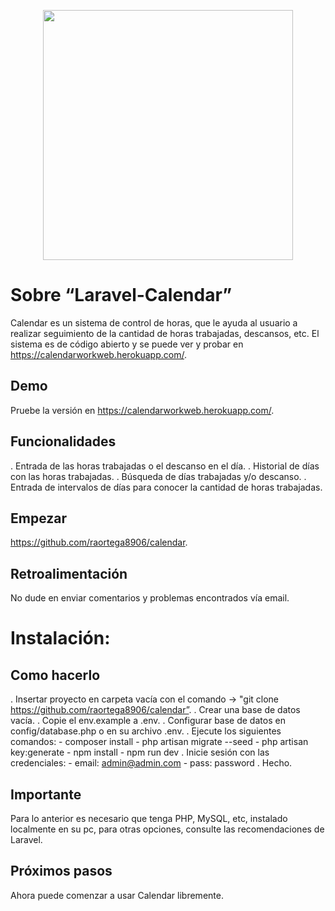 <p align="center"><a href="https://laravel.com" target="_blank"><img src="https://raw.githubusercontent.com/laravel/art/master/logo-lockup/5%20SVG/2%20CMYK/1%20Full%20Color/laravel-logolockup-cmyk-red.svg" width="400"></a></p>

# Sobre “Laravel-Calendar”

   Calendar es un sistema de control de horas, que le ayuda al usuario a realizar seguimiento de la cantidad de horas trabajadas, descansos, etc. El sistema es de código abierto y se puede ver y probar en https://calendarworkweb.herokuapp.com/.

## Demo

   Pruebe la versión en https://calendarworkweb.herokuapp.com/.

## Funcionalidades

   . Entrada de las horas trabajadas o el descanso en el día.
   . Historial de días con las horas trabajadas.
   . Búsqueda de días trabajadas y/o descanso.
   . Entrada de intervalos de días para conocer la cantidad de horas trabajadas.

## Empezar

   https://github.com/raortega8906/calendar.

## Retroalimentación

   No dude en enviar comentarios y problemas encontrados vía email.

# Instalación:

## Como hacerlo

   . Insertar proyecto en carpeta vacía con el comando -> "git clone https://github.com/raortega8906/calendar”.
   . Crear una base de datos vacía.
   . Copie el env.example a .env.
   . Configurar base de datos en config/database.php o en su archivo .env.
   . Ejecute los siguientes comandos:
        - composer install
        - php artisan migrate --seed
        - php artisan key:generate
        - npm install
        - npm run dev
   . Inicie sesión con las credenciales:
        - email: admin@admin.com
        - pass: password
   . Hecho.

## Importante

   Para lo anterior es necesario que tenga PHP, MySQL, etc, instalado localmente en su pc, para otras opciones, consulte las   recomendaciones de Laravel.

## Próximos pasos

   Ahora puede comenzar a usar Calendar libremente.
